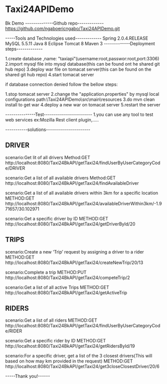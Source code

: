 # Taxi24APIDemo
Bk Demo
--------------Github repo-------------
https://github.com/ngaboericngabo/Taxi24APIDemo.git

-----Tools and Technologies used-------------
Spring 2.0.4.RELEASE
MySQL 5.5.11
Java 8
Eclipse
Tomcat 8
Maven 3
-------------Deployment steps-------------

1.create database ,name: "taxiapi"(username:root,passwor:root,port:3306)
2.import mysql file into mysql database(this can be found ont he shared git hub repo)
3.deploy war file on tomacat server(this can be found on the shared git hub repo)
4.start tomacat server

if database connection denied follow the bellow steps:

1.stop tomacat server
2.change the "application.properties" by mysql  local configurations 
path:\Taxi24APIDemo\src\main\resources
3.do mvn clean install to get war 
4.deploy a new war on tomacat server
5.restart the server

---------------Test------------------------
1.you can use any tool to test web services
ex:Mozilla Rest client plugin,.....

-----------solutions----------------------

DRIVER
-------
scenario:Get lit of all drivers
Method:GET
http://localhost:8080/Taxi24BkAPI/getTaxi24/findUserByUserCategoryCode/DRIVER

scenario:Get a list of all available drivers
Method:GET
http://localhost:8080/Taxi24BkAPI/getTaxi24/findAvailableDriver

scenario:Get a list of all available drivers within 3km for a specific location
METHOD:GET
http://localhost:8080/Taxi24BkAPI/getTaxi24/availableDriverWithin3km/-1.971657/30.102971

scenario:Get a specific driver by ID
METHOD:GET
http://localhost:8080/Taxi24BkAPI/getTaxi24/getDriverById/20


TRIPS
-----
scenario:Create a new ‘Trip’ request by assigning a driver to a rider
METHOD:GET
http://localhost:8080/Taxi24BkAPI/getTaxi24/createNewTrip/20/13


scenario:Complete a trip
METHOD:PUT
http://localhost:8080/Taxi24BkAPI/getTaxi24/competeTrip/2

scenario:Get a list of all active Trips
METHOD:GET
http://localhost:8080/Taxi24BkAPI/getTaxi24/getActiveTrip


RIDERS
------
scenario:Get a list of all riders
METHOD:GET
http://localhost:8080/Taxi24BkAPI/getTaxi24/findUserByUserCategoryCode/RIDER

scenario:Get a specific rider by ID
METHOD:GET
http://localhost:8080/Taxi24BkAPI/getTaxi24/getRidersById/19

scenario:For a specific driver, get a list of the 3 closest drivers(This will based on how may km provided in the request)
METHOD:GET
http://localhost:8080/Taxi24BkAPI/getTaxi24/get3closeClosestDriver/20/6



-----Thank you!------





